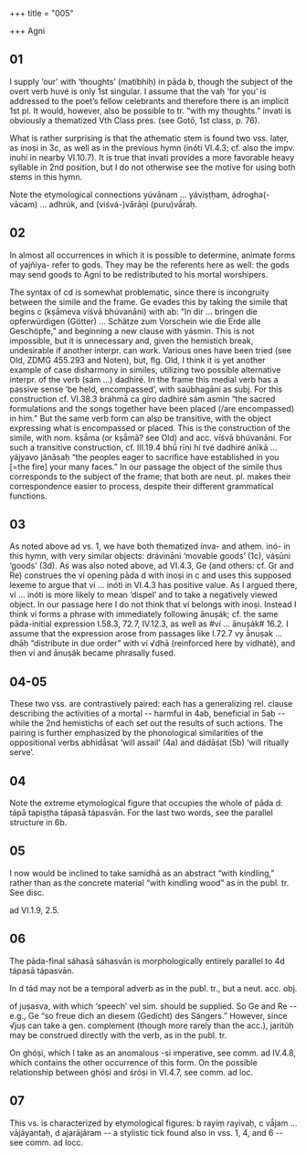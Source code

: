 +++
title = "005"

+++
Agni


## 01
I supply ‘our’ with ‘thoughts’ (matíbhiḥ) in pāda b, though the subject of the overt verb huvé is only 1st singular. I assume that the vaḥ ‘for you’ is addressed to the poet’s fellow celebrants and therefore there is an implicit 1st pl. It would, however, also be possible to tr. “with my thoughts.” ínvati is obviously a thematized Vth Class pres. (see Gotō, 1st class, p. 76).

What is rather surprising is that the athematic stem is found two vss. later, as inoṣi in 3c, as well as in the previous hymn (inóti VI.4.3; cf. also the impv. inuhí in nearby VI.10.7). It is true that ínvati provides a more favorable heavy syllable in 2nd position, but I do not otherwise see the motive for using both stems in this hymn.

Note the etymological connections yúvānam … yáviṣṭḥam, ádrogha(-vācam) … adhrúk, and (viśvá-)vārāṇi (puru)vā́raḥ.

## 02
In almost all occurrences in which it is possible to determine, animate forms of yajñíya- refer to gods. They may be the referents here as well: the gods may send goods to Agni to be redistributed to his mortal worshipers.

The syntax of cd is somewhat problematic, since there is incongruity between the simile and the frame. Ge evades this by taking the simile that begins c (kṣā́meva víśvā bhúvanāni) with ab: “In dir … bringen die opferwürdigen (Götter) … Schätze zum Vorschein wie die Erde alle Geschöpfe,” and beginning a new clause with yásmin. This is not impossible, but it is unnecessary and, given the hemistich break, undesirable if another interpr. can work. Various ones have been tried (see Old, ZDMG 455.293 and Noten), but, flg. Old, I think it is yet another example of case disharmony in similes, utilizing two possible alternative interpr. of the verb (sám …) dadhiré. In the frame this medial verb has a passive sense ‘be held, encompassed’, with saúbhagāni as subj. For this construction cf. VI.38.3 bráhmā ca gíro dadhiré sám asmin “the sacred formulations and the songs together have been placed (/are encompassed) in him.” But the same verb form can also be transitive, with the object expressing what is encompassed or placed. This is the construction of the simile, with nom. kṣā́ma (or kṣā́mā? see Old) and acc. víśvā bhúvanāni. For such a transitive construction, cf. III.19.4 bhū́ rīṇi hí tvé dadhiré ánīkā … yájyavo jánāsaḥ “the peoples eager to sacrifice have established in you [=the fire] your many faces.” In our passage the object of the simile thus corresponds to the subject of the frame; that both are neut. pl. makes their correspondence easier to process, despite their different grammatical functions.


## 03
As noted above ad vs. 1, we have both thematized ínva- and athem. inó- in this hymn, with very similar objects: drávināni ‘movable goods’ (1c), vásūni ‘goods’ (3d). As was also noted above, ad VI.4.3, Ge (and others: cf. Gr and Re) construes the ví opening pāda d with inoṣi in c and uses this supposed lexeme to argue that ví … inóti in VI.4.3 has positive value. As I argued there, ví … inóti is more likely to mean ‘dispel’ and to take a negatively viewed object. In our passage here I do not think that ví belongs with inoṣi. Instead I think ví forms a phrase with immediately following ānuṣák; cf. the same pāda-initial expression I.58.3, 72.7, IV.12.3, as well as #ví … ānuṣák# 16.2. I assume that the expression arose from passages like I.72.7 vy ā̀nuṣak … dhāḥ “distribute in due order” with ví √dhā (reinforced here by vidhaté), and then ví and ānuṣák became phrasally fused.

## 04-05
These two vss. are contrastively paired: each has a generalizing rel. clause describing the activities of a mortal -- harmful in 4ab, beneficial in 5ab -- while the 2nd hemistichs of each set out the results of such actions. The pairing is further emphasized by the phonological similarities of the oppositional verbs abhidā́sat ‘will assail’ (4a) and dádāśat (5b) ‘will ritually serve’.


## 04
Note the extreme etymological figure that occupies the whole of pāda d: tápā tapiṣṭha tápasā tápasvān. For the last two words, see the parallel structure in 6b.

## 05
I now would be inclined to take samídhā as an abstract “with kindling,” rather than as the concrete material “with kindling wood” as in the publ. tr. See disc.

ad VI.1.9, 2.5.


## 06
The pāda-final sáhasā sáhasvān is morphologically entirely parallel to 4d tápasā tápasvān.

In d tád may not be a temporal adverb as in the publ. tr., but a neut. acc. obj.

of juṣasva, with which ‘speech’ vel sim. should be supplied. So Ge and Re -- e.g., Ge “so freue dich an diesem (Gedicht) des Sängers.” However, since √juṣ can take a gen. complement (though more rarely than the acc.), jaritúḥ may be construed directly with the verb, as in the publ. tr.

On ghóṣi, which I take as an anomalous -si imperative, see comm. ad IV.4.8, which contains the other occurrence of this form. On the possible relationship between ghóṣi and śróṣi in VI.4.7, see comm. ad loc. 
## 07
This vs. is characterized by etymological figures: b rayíṃ rayivaḥ, c vā́jam … vājáyantaḥ, d ajarājáram -- a stylistic tick found also in vss. 1, 4, and 6 -- see comm. ad locc.
